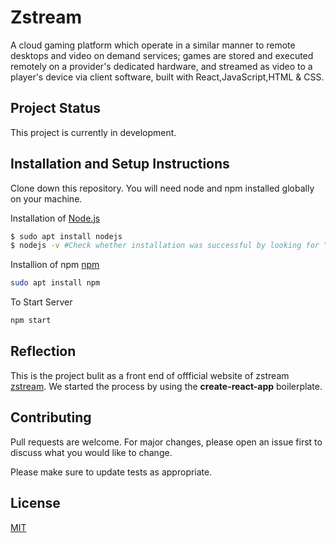 # Zstream
A cloud gaming platform which operate in a similar manner to remote desktops and video on demand services; games are stored and executed remotely on a provider's dedicated hardware, and streamed as video to a player's device via client software, built with React,JavaScript,HTML & CSS.
## Project Status
This project is currently in development.

## Installation and Setup Instructions
Clone down this repository. You will need node and npm installed globally on your machine.

Installation of [Node.js](https://nodejs.org/en/) 

```bash
$ sudo apt install nodejs
$ nodejs -v #Check whether installation was successful by looking for "node" version
```

Installion of npm [npm](https://www.npmjs.com/) 

```bash
sudo apt install npm
```
To Start Server

```javascript
npm start
```
## Reflection
This is the project bulit as a front end of offficial website of zstream [zstream](https://www.zstream.in/). We started the process by using the **create-react-app** boilerplate.
## Contributing
Pull requests are welcome. For major changes, please open an issue first to discuss what you would like to change.

Please make sure to update tests as appropriate.

## License
[MIT](https://choosealicense.com/licenses/mit/)
